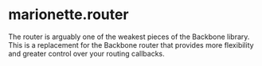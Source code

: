 # marionette.router

The router is arguably one of the weakest pieces of the Backbone library. This is a
replacement for the Backbone router that provides more flexibility and greater control
over your routing callbacks.


